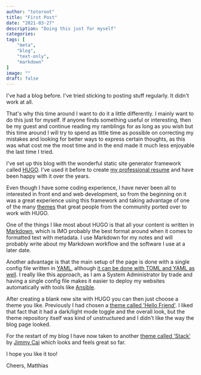 ```yaml
---
author: "totoroot"
title: "First Post"
date: "2021-03-27"
description: "Doing this just for myself"
categories:
tags: [
    "meta",
    "blog",
    "text-only",
    "markdown"
]
image: ""
draft: false
---
```


I've had a blog before. I've tried sticking to posting stuff regularly. It didn't work at all.

That's why this time around I want to do it a little differently. I mainly want to do this just for myself. If anyone finds something useful or interesting, then be my guest and continue reading my ramblings for as long as you wish but this time around I will try to spend as little time as possible on correcting my mistakes and looking for better ways to express certain thoughts, as this was what cost me the most time and in the end made it much less enjoyable the last time I tried.

I've set up this blog with the wonderful static site generator framework called [HUGO](https://gohugo.io/). I've used it before to create [my professional resume](https://matthias.thym.at) and have been happy with it over the years.

Even though I have some coding experience, I have never been all to interested in front end and web development, so from the beginning on it was a great experience using this framework and taking advantage of one of the many [themes](https://themes.gohugo.io/) that great people from the community ported over to work with HUGO.

One of the things I like most about HUGO is that all your content is written in [Markdown](https://www.markdownguide.org/), which is IMO probably the best format around when it comes to formatted text with metadata. I use Markdown for my notes and will probably write about my Markdown workflow and the software I use at a later date.

Another advantage is that the main setup of the page is done with a single config file written in [YAML](https://en.wikipedia.org/wiki/YAML), although [it can be done with TOML and YAML as well](https://gohugo.io/content-management/front-matter/). I really like this approach, as I am a System Administrator by trade and having a single config file makes it easier to deploy my websites automatically with tools like [Ansible](https://docs.ansible.com/).

After creating a blank new site with HUGO you can then just choose a theme you like. Previously I had chosen a [theme called 'Hello Friend'](https://themes.gohugo.io/hugo-theme-hello-friend/). I liked that fact that it had a dark/light mode toggle and the overall look, but the theme repository itself was kind of unstructured and I didn't like the way the blog page looked.

For the restart of my blog I have now taken to another [theme called 'Stack'](https://themes.gohugo.io/hugo-theme-stack/) by [Jimmy Cai](https://jimmycai.com/) which looks and feels great so far.

I hope you like it too!

Cheers,
Matthias
